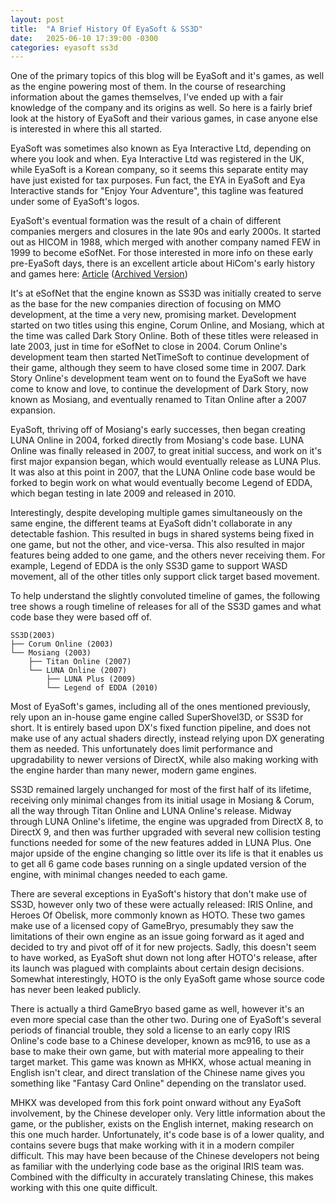 ```yaml
---
layout: post
title:  "A Brief History Of EyaSoft & SS3D"
date:   2025-06-10 17:39:00 -0300
categories: eyasoft ss3d
---
```

One of the primary topics of this blog will be EyaSoft and it's games, as well as the engine powering most of them. In the course of researching information about the games themselves, I've ended up with a fair knowledge of the company and its origins as well. So here is a fairly brief look at the history of EyaSoft and their various games, in case anyone else is interested in where this all started.

EyaSoft was sometimes also known as Eya Interactive Ltd, depending on where you look and when. Eya Interactive Ltd was registered in the UK, while EyaSoft is a Korean company, so it seems this separate entity may have just existed for tax purposes. Fun fact, the EYA in EyaSoft and Eya Interactive stands for "Enjoy Your Adventure", this tagline was featured under some of EyaSoft's logos.

EyaSoft's eventual formation was the result of a chain of different companies mergers and closures in the late 90s and early 2000s. It started out as HICOM in 1988, which merged with another company named FEW in 1999 to become eSofNet. For those interested in more info on these early pre-EyaSoft days, there is an excellent article about HiCom's early history and games here: [Article](http://www.hardcoregaming101.net/korea/part1/company-hicom.htm) ([Archived Version](https://web.archive.org/web/20250217113356/www.hardcoregaming101.net/korea/part1/company-hicom.htm))

It's at eSofNet that the engine known as SS3D was initially created to serve as the base for the new companies direction of focusing on MMO development, at the time a very new, promising market. Development started on two titles using this engine, Corum Online, and Mosiang, which at the time was called Dark Story Online. Both of these titles were released in late 2003, just in time for eSofNet to close in 2004. Corum Online's development team then started NetTimeSoft to continue development of their game, although they seem to have closed some time in 2007. Dark Story Online's development team went on to found the EyaSoft we have come to know and love, to continue the development of Dark Story, now known as Mosiang, and eventually renamed to Titan Online after a 2007 expansion.

EyaSoft, thriving off of Mosiang's early successes, then began creating LUNA Online in 2004, forked directly from Mosiang's code base. LUNA Online was finally released in 2007, to great initial success, and work on it's first major expansion began, which would eventually release as LUNA Plus. It was also at this point in 2007, that the LUNA Online code base would be forked to begin work on what would eventually become Legend of EDDA, which began testing in late 2009 and released in 2010.

Interestingly, despite developing multiple games simultaneously on the same engine, the different teams at EyaSoft didn't collaborate in any detectable fashion. This resulted in bugs in shared systems being fixed in one game, but not the other, and vice-versa. This also resulted in major features being added to one game, and the others never receiving them. For example, Legend of EDDA is the only SS3D game to support WASD movement, all of the other titles only support click target based movement.

To help understand the slightly convoluted timeline of games, the following tree shows a rough timeline of releases for all of the SS3D games and what code base they were based off of.

```
SS3D(2003)
├── Corum Online (2003)
└── Mosiang (2003)
	├── Titan Online (2007)
	└── LUNA Online (2007)
		├── LUNA Plus (2009)
		└── Legend of EDDA (2010)
```

Most of EyaSoft's games, including all of the ones mentioned previously, rely upon an in-house game engine called SuperShovel3D, or SS3D for short. It is entirely based upon DX's fixed function pipeline, and does not make use of any actual shaders directly, instead relying upon DX generating them as needed. This unfortunately does limit performance and upgradability to newer versions of DirectX, while also making working with the engine harder than many newer, modern game engines.

SS3D remained largely unchanged for most of the first half of its lifetime, receiving only minimal changes from its initial usage in Mosiang & Corum, all the way through Titan Online and LUNA Online's release. Midway through LUNA Online's lifetime, the engine was upgraded from DirectX 8, to DirectX 9, and then was further upgraded with several new collision testing functions needed for some of the new features added in LUNA Plus. One major upside of the engine changing so little over its life is that it enables us to get all 6 game code bases running on a single updated version of the engine, with minimal changes needed to each game.

There are several exceptions in EyaSoft's history that don't make use of SS3D, however only two of these were actually released: IRIS Online, and Heroes Of Obelisk, more commonly known as HOTO. These two games make use of a licensed copy of GameBryo, presumably they saw the limitations of their own engine as an issue going forward as it aged and decided to try and pivot off of it for new projects. Sadly, this doesn't seem to have worked, as EyaSoft shut down not long after HOTO's release, after its launch was plagued with complaints about certain design decisions. Somewhat interestingly, HOTO is the only EyaSoft game whose source code has never been leaked publicly.

There is actually a third GameBryo based game as well, however it's an even more special case than the other two. During one of EyaSoft's several periods of financial trouble, they sold a license to an early copy IRIS Online's code base to a Chinese developer, known as mc916, to use as a base to make their own game, but with material more appealing to their target market. This game was known as MHKX, whose actual meaning in English isn't clear, and direct translation of the Chinese name gives you something like "Fantasy Card Online" depending on the translator used.

MHKX was developed from this fork point onward without any EyaSoft involvement, by the Chinese developer only. Very little information about the game, or the publisher, exists on the English internet, making research on this one much harder. Unfortunately, it's code base is of a lower quality, and contains severe bugs that make working with it in a modern compiler difficult. This may have been because of the Chinese developers not being as familiar with the underlying code base as the original IRIS team was. Combined with the difficulty in accurately translating Chinese, this makes working with this one quite difficult.